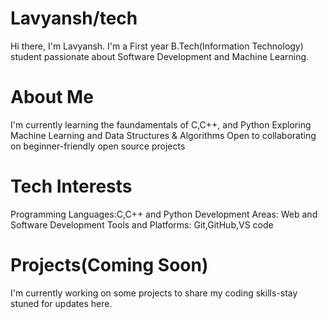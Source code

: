 # Lavyansh/tech
Hi there, I'm Lavyansh. I'm a First year B.Tech(Information Technology) student passionate about Software Development and Machine Learning.


# About Me
I'm currently learning the faundamentals of C,C++, and Python
Exploring Machine Learning and Data Structures & Algorithms
Open to collaborating on beginner-friendly open source projects

# Tech Interests
Programming Languages:C,C++ and Python
Development Areas: Web and Software Development
Tools and Platforms: Git,GitHub,VS code

# Projects(Coming Soon)
I'm currently working on some projects to share my coding skills-stay stuned for updates here.

